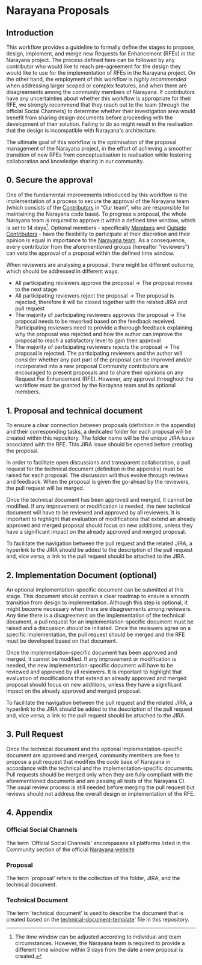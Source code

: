 # Narayana Proposals

## Introduction

This workflow provides a guideline to formally define the stages to propose, design, implement, and merge new Requests for Enhancement (RFEs) in the Narayana project. The process defined here can be followed by any contributor who would like to reach pre-agreement for the design they would like to use for the implementation of RFEs in the Narayana project. On the other hand, the employment of this workflow is _highly recommended_ when addressing larger scoped or complex features, and when there are disagreements among the community members of Narayana. If contributors have any uncertainties about whether this workflow is appropriate for their RFE, we strongly recommend that they reach out to the team (through the official Social Channels) to determine whether their investigation area would benefit from sharing design documents before proceeding with the development of their solution. Failing to do so might result in the realisation that the design is incompatible with Narayana's architecture.

The ultimate goal of this workflow is the optimisation of the proposal management of the Narayana project, in the effort of achieving a smoother transition of new RFEs from conceptualisation to realisation while fostering collaboration and knowledge sharing in our community.

## 0. Secure the approval

One of the fundamental improvements introduced by this workflow is the implementation of a process to secure the approval of the Narayana team (which consists of the [Contributors](https://www.narayana.io/community/index.html) in “Our team”, who are responsible for maintaining the Narayana code base). To progress a proposal, the whole Narayana team is required to approve it within a defined time window, which is set to 14 days[^1]. Optional members - specifically [Members](https://github.com/orgs/jbosstm/people?query=role%3Amember) and [Outside Contributors](https://github.com/orgs/jbosstm/outside-collaborators) - have the flexibility to participate at their discretion and their opinion is equal in importance to the [Narayana team](https://www.narayana.io/community/index.html). As a consequence, every contributor from the aforementioned groups (hereafter “reviewers”) can veto the approval of a proposal within the defined time window.

When reviewers are analysing a proposal, there might be different outcome, which should be addressed in different ways:
* All participating reviewers approve the proposal -> The proposal moves to the next stage
* All participating reviewers reject the proposal -> The proposal is rejected, therefore it will be closed together with the related JIRA and pull request
* The majority of participating reviewers approves the proposal -> The proposal needs to be reworked based on the feedback received. Participating reviewers need to provide a thorough feedback explaining why the proposal was rejected and how the author can improve the proposal to reach a satisfactory level to gain their approval
* The majority of participating reviewers rejects the proposal -> The proposal is rejected. The participating reviewers and the author will consider whether any part part of the proposal can be improved and/or incorporated into a new proposal
Community contributors are encouraged to present proposals and to share their opinions on any Request For Enhancement (RFE). However, any approval throughout the workflow must be granted by the Narayana team and its optional members.

[^1]: The time window can be adjusted according to individual and team circumstances. However, the Narayana team is required to provide a different time window within 3 days from the date a new proposal is created.

## 1. Proposal and technical document

To ensure a clear connection between proposals (definition in the appendix) and their corresponding tasks, a dedicated folder for each proposal will be created within this repository. The folder name will be the unique JIRA issue associated with the RFE. This JIRA issue should be opened before creating the proposal.

In order to facilitate open discussions and transparent collaboration, a pull request for the technical document (definition in the appendix) must be raised for each proposal. The discussion will thus evolve through reviews and feedback. When the proposal is given the go-ahead by the reviewers, the pull request will be merged.

Once the technical document has been approved and merged, it cannot be modified. If any improvement or modification is needed, the new technical document will have to be reviewed and approved by all reviewers. It is important to highlight that evaluation of modifications that extend an already approved and merged proposal should focus on new additions, unless they have a significant impact on the already approved and merged proposal.

To facilitate the navigation between the pull request and the related JIRA, a hyperlink to the JIRA should be added to the description of the pull request and, vice versa, a link to the pull request should be attached to the JIRA.

## 2. Implementation Document (optional)

An optional implementation-specific document can be submitted at this stage. This document should contain a clear roadmap to ensure a smooth transition from design to implementation. Although this step is optional, it might become necessary when there are disagreements among reviewers. Any time there is a disagreement on the implementation of the technical document, a pull request for an implementation-specific document must be raised and a discussion should be initiated. Once the reviewers agree on a specific implementation, the pull request should be merged and the RFE must be developed based on that document.

Once the implementation-specific document has been approved and merged, it cannot be modified. If any improvement or modification is needed, the new implementation-specific document will have to be reviewed and approved by all reviewers. It is important to highlight that evaluation of modifications that extend an already approved and merged proposal should focus on new additions, unless they have a significant impact on the already approved and merged proposal.

To facilitate the navigation between the pull request and the related JIRA, a hyperlink to the JIRA should be added to the description of the pull request and, vice versa, a link to the pull request should be attached to the JIRA.

## 3. Pull Request

Once the technical document and the optional implementation-specific document are approved and merged, community members are free to propose a pull request that modifies the code base of Narayana in accordance with the technical and the implementation-specific documents. Pull requests should be merged only when they are fully compliant with the aforementioned documents and are passing all tests of the Narayana CI. The usual review process is still needed before merging the pull request but reviews should not address the overall design or implementation of the RFE.

## 4. Appendix

### Official Social Channels

The term 'Official Social Channels' encompasses all platforms listed in the Community section of the official [Narayana website](https://www.narayana.io/community/)

### Proposal

The term 'proposal' refers to the collection of the folder, JIRA, and the technical document.

### Technical Document

The term 'technical document' is used to describe the document that is created based on the [technical-document-template](technical-document-template.adoc)' file in this repository.
